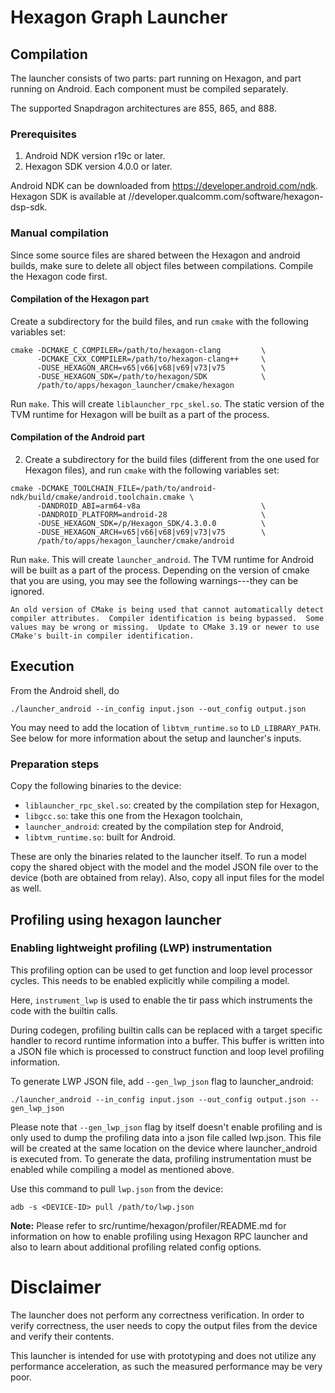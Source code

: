<!--- Licensed to the Apache Software Foundation (ASF) under one -->
<!--- or more contributor license agreements.  See the NOTICE file -->
<!--- distributed with this work for additional information -->
<!--- regarding copyright ownership.  The ASF licenses this file -->
<!--- to you under the Apache License, Version 2.0 (the -->
<!--- "License"); you may not use this file except in compliance -->
<!--- with the License.  You may obtain a copy of the License at -->

<!---   http://www.apache.org/licenses/LICENSE-2.0 -->

<!--- Unless required by applicable law or agreed to in writing, -->
<!--- software distributed under the License is distributed on an -->
<!--- "AS IS" BASIS, WITHOUT WARRANTIES OR CONDITIONS OF ANY -->
<!--- KIND, either express or implied.  See the License for the -->
<!--- specific language governing permissions and limitations -->
<!--- under the License. -->
# Hexagon Graph Launcher

## Compilation

The launcher consists of two parts: part running on Hexagon, and part running
on Android. Each component must be compiled separately.

The supported Snapdragon architectures are 855, 865, and 888.

### Prerequisites

1. Android NDK version r19c or later.
2. Hexagon SDK version 4.0.0 or later.

Android NDK can be downloaded from https://developer.android.com/ndk.
Hexagon SDK is available at //developer.qualcomm.com/software/hexagon-dsp-sdk.

### Manual compilation

Since some source files are shared between the Hexagon and android builds,
make sure to delete all object files between compilations. Compile the Hexagon
code first.

#### Compilation of the Hexagon part

Create a subdirectory for the build files, and run `cmake` with the
following variables set:

```
cmake -DCMAKE_C_COMPILER=/path/to/hexagon-clang         \
      -DCMAKE_CXX_COMPILER=/path/to/hexagon-clang++     \
      -DUSE_HEXAGON_ARCH=v65|v66|v68|v69|v73|v75        \
      -DUSE_HEXAGON_SDK=/path/to/hexagon/SDK            \
      /path/to/apps/hexagon_launcher/cmake/hexagon
```

Run `make`. This will create `liblauncher_rpc_skel.so`. The static version of
the TVM runtime for Hexagon will be built as a part of the process.

#### Compilation of the Android part

2. Create a subdirectory for the build files (different from the one used for
   Hexagon files), and run `cmake` with the following variables set:

```
cmake -DCMAKE_TOOLCHAIN_FILE=/path/to/android-ndk/build/cmake/android.toolchain.cmake \
      -DANDROID_ABI=arm64-v8a                           \
      -DANDROID_PLATFORM=android-28                     \
      -DUSE_HEXAGON_SDK=/p/Hexagon_SDK/4.3.0.0          \
      -DUSE_HEXAGON_ARCH=v65|v66|v68|v69|v73|v75        \
      /path/to/apps/hexagon_launcher/cmake/android
```

Run `make`. This will create `launcher_android`. The TVM runtime for Android will
be built as a part of the process. Depending on the version of cmake that you are
using, you may see the following warnings---they can be ignored.

```
An old version of CMake is being used that cannot automatically detect
compiler attributes.  Compiler identification is being bypassed.  Some
values may be wrong or missing.  Update to CMake 3.19 or newer to use
CMake's built-in compiler identification.
```

## Execution

From the Android shell, do
```
./launcher_android --in_config input.json --out_config output.json
```

You may need to add the location of `libtvm_runtime.so` to `LD_LIBRARY_PATH`.
See below for more information about the setup and launcher's inputs.

### Preparation steps

Copy the following binaries to the device:
- `liblauncher_rpc_skel.so`: created by the compilation step for Hexagon,
- `libgcc.so`: take this one from the Hexagon toolchain,
- `launcher_android`: created by the compilation step for Android,
- `libtvm_runtime.so`: built for Android.

These are only the binaries related to the launcher itself. To run a model
copy the shared object with the model and the model JSON file over to the
device (both are obtained from relay).  Also, copy all input files for the
model as well.

## Profiling using hexagon launcher

### Enabling lightweight profiling (LWP) instrumentation

This profiling option can be used to get function and loop level processor cycles.
This needs to be enabled explicitly while compiling a model.

Here, `instrument_lwp` is used to enable the tir pass which instruments the code with the builtin calls.

During codegen, profiling builtin calls can be replaced with a target specific handler to record runtime
information into a buffer. This buffer is written into a JSON file which is processed to construct
function and loop level profiling information.

To generate LWP JSON file, add `--gen_lwp_json` flag to launcher_android:

```
./launcher_android --in_config input.json --out_config output.json --gen_lwp_json
```

Please note that `--gen_lwp_json` flag by itself doesn't enable profiling and is only used to dump
the profiling data into a json file called lwp.json. This file will be created at the same location
on the device where launcher_android is executed from. To generate the data, profiling instrumentation
must be enabled while compiling a model as mentioned above.

Use this command to pull `lwp.json` from the device:

```
adb -s <DEVICE-ID> pull /path/to/lwp.json
```

**Note:** Please refer to src/runtime/hexagon/profiler/README.md for information on how
to enable profiling using Hexagon RPC launcher and also to learn about additional profiling related
config options.

# Disclaimer

The launcher does not perform any correctness verification. In order to verify
correctness, the user needs to copy the output files from the device and
verify their contents.

This launcher is intended for use with prototyping and does not utilize any
performance acceleration, as such the measured performance may be very poor.
